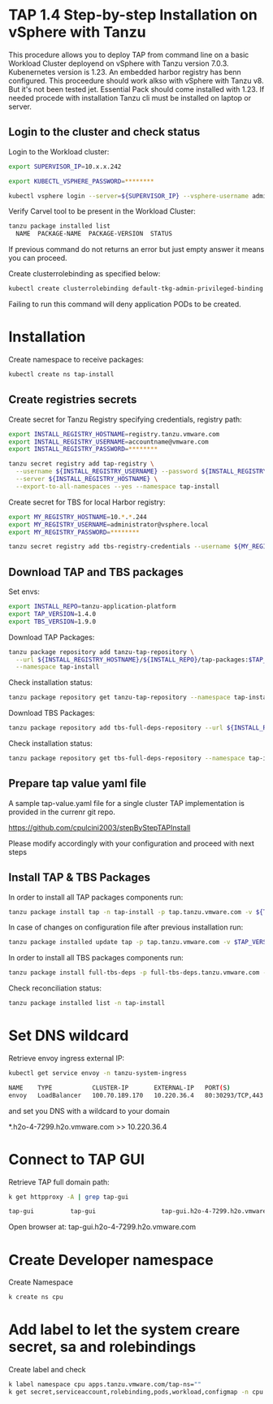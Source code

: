 # TAP 1.4 Step-by-step Installation on vSphere with Tanzu

This procedure allows you to deploy TAP from command line on a basic Workload Cluster deployend on vSphere with Tanzu version 7.0.3. Kubenernetes version is 1.23.
An embedded harbor registry has benn configured.
This proceedure should work alkso with vSphere with Tanzu v8. But it's not been tested jet.
Essential Pack should come installed with 1.23. If needed procede with installation
Tanzu cli must be installed on laptop or server.  

## Login to the cluster and check status

Login to the Workload cluster:
```bash
export SUPERVISOR_IP=10.x.x.242

export KUBECTL_VSPHERE_PASSWORD=********

kubectl vsphere login --server=${SUPERVISOR_IP} --vsphere-username administrator@vsphere.local --tanzu-kubernetes-cluster-name tap-cluster --tanzu-kubernetes-cluster-namespace test-env --insecure-skip-tls-verify
```

Verify Carvel tool to be present in the Workload Cluster:
```bash
tanzu package installed list
  NAME  PACKAGE-NAME  PACKAGE-VERSION  STATUS
```
If previous command do not returns an error but just empty answer it means you can proceed.


Create clusterrolebinding as specified below:
```bash
kubectl create clusterrolebinding default-tkg-admin-privileged-binding --clusterrole=psp:vmware-system-privileged --group=system:authenticated 
```
Failing to run this command will deny application PODs to be created.


# Installation

Create namespace to receive packages:
```bash
kubectl create ns tap-install
```

## Create registries secrets

Create secret for Tanzu Registry specifying credentials, registry path:
```bash
export INSTALL_REGISTRY_HOSTNAME=registry.tanzu.vmware.com
export INSTALL_REGISTRY_USERNAME=accountname@vmware.com
export INSTALL_REGISTRY_PASSWORD=********

tanzu secret registry add tap-registry \
  --username ${INSTALL_REGISTRY_USERNAME} --password ${INSTALL_REGISTRY_PASSWORD} \
  --server ${INSTALL_REGISTRY_HOSTNAME} \
  --export-to-all-namespaces --yes --namespace tap-install
```

Create secret for TBS for local Harbor registry:
```bash
export MY_REGISTRY_HOSTNAME=10.*.*.244
export MY_REGISTRY_USERNAME=administrator@vsphere.local
export MY_REGISTRY_PASSWORD=********

tanzu secret registry add tbs-registry-credentials --username ${MY_REGISTRY_USERNAME} --password ${MY_REGISTRY_PASSWORD} --server ${MY_REGISTRY_HOSTNAME} --export-to-all-namespaces --yes --namespace tap-install
```


## Download TAP and TBS packages

Set envs:
```bash
export INSTALL_REPO=tanzu-application-platform
export TAP_VERSION=1.4.0
export TBS_VERSION=1.9.0
```

Download TAP Packages:
```bash
tanzu package repository add tanzu-tap-repository \
  --url ${INSTALL_REGISTRY_HOSTNAME}/${INSTALL_REPO}/tap-packages:$TAP_VERSION \
  --namespace tap-install
```

Check installation status:
```bash
tanzu package repository get tanzu-tap-repository --namespace tap-install
```

Download TBS Packages:
```bash
tanzu package repository add tbs-full-deps-repository --url ${INSTALL_REGISTRY_HOSTNAME}/${INSTALL_REPO}/full-tbs-deps-package-repo:${TBS_VERSION} --namespace tap-install
```

Check installation status:
```bash
tanzu package repository get tbs-full-deps-repository --namespace tap-install
```

## Prepare tap value yaml file

A sample tap-value.yaml file for a single cluster TAP implementation is provided in the currenr git repo.

https://github.com/cpulcini2003/stepByStepTAPInstall

Please modify accordingly with your configuration and proceed with next steps


## Install TAP & TBS Packages

In order to install all TAP packages components run:
```bash
tanzu package install tap -n tap-install -p tap.tanzu.vmware.com -v ${TAP_VERSION} --values-file tap-value.yaml 
```

In case of changes on configuration file after previous installation run:
```bash
tanzu package installed update tap -p tap.tanzu.vmware.com -v $TAP_VERSION --values-file tap-value.yaml -n tap-install
```

In order to install all TBS packages components run:
```bash
tanzu package install full-tbs-deps -p full-tbs-deps.tanzu.vmware.com -v ${TBS_VERSION} -n tap-install --poll-timeout 30m 
```


Check reconciliation status:
```bash
tanzu package installed list -n tap-install
```

# Set DNS wildcard

Retrieve envoy ingress external IP:
```bash
kubectl get service envoy -n tanzu-system-ingress

NAME    TYPE           CLUSTER-IP       EXTERNAL-IP   PORT(S)                      AGE
envoy   LoadBalancer   100.70.189.170   10.220.36.4   80:30293/TCP,443:32602/TCP   8m16s 
```

and set you DNS with a wildcard to your domain

*.h2o-4-7299.h2o.vmware.com >> 10.220.36.4



# Connect to TAP GUI

Retrieve TAP full domain path:
```bash
k get httpproxy -A | grep tap-gui

tap-gui          tap-gui                  tap-gui.h2o-4-7299.h2o.vmware.com                   tap-gui-cert   valid    Valid HTTPProxy
```

Open browser at: 
tap-gui.h2o-4-7299.h2o.vmware.com


# Create Developer namespace

Create Namespace
```bash
k create ns cpu
```

# Add label to let the system creare secret, sa and rolebindings

Create label and check
```bash
k label namespace cpu apps.tanzu.vmware.com/tap-ns=""
k get secret,serviceaccount,rolebinding,pods,workload,configmap -n cpu


```

